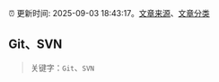 :alarm_clock: 更新时间: 2025-09-03 18:43:17。[文章来源](/README.md)、[文章分类](/TAGS.md)

## Git、SVN


> 关键字：`Git`、`SVN`



